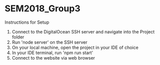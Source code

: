 # SEM2018_Group3

Instructions for Setup

1.	Connect to the DigitalOcean SSH server and navigate into the Project folder
2.	Run 'node server' on the SSH server
3. 	On your local machine, open the project in your IDE of choice
4.	In your IDE terminal, run 'npm run start'
5.	Connect to the website via web browser